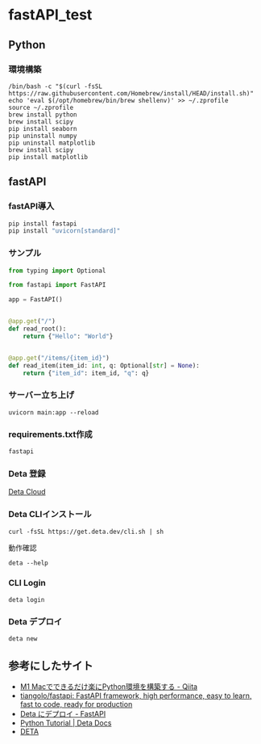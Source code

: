 # fastAPI_test

## Python

### 環境構築

```
/bin/bash -c "$(curl -fsSL https://raw.githubusercontent.com/Homebrew/install/HEAD/install.sh)"
echo 'eval $(/opt/homebrew/bin/brew shellenv)' >> ~/.zprofile
source ~/.zprofile
brew install python
brew install scipy
pip install seaborn
pip uninstall numpy
pip uninstall matplotlib
brew install scipy
pip install matplotlib
```

## fastAPI

### fastAPI導入
```bash
pip install fastapi
pip install "uvicorn[standard]"
```

### サンプル
```python
from typing import Optional

from fastapi import FastAPI

app = FastAPI()


@app.get("/")
def read_root():
    return {"Hello": "World"}


@app.get("/items/{item_id}")
def read_item(item_id: int, q: Optional[str] = None):
    return {"item_id": item_id, "q": q}
```

### サーバー立ち上げ
```
uvicorn main:app --reload
```

### requirements.txt作成
```plane:requirements.txt
fastapi
```

### Deta 登録
[Deta Cloud](https://www.deta.sh/?ref=fastapi)

### Deta CLIインストール
```
curl -fsSL https://get.deta.dev/cli.sh | sh
```
動作確認
```
deta --help
```

### CLI Login
```
deta login
```

### Deta デプロイ
```
deta new
```

## 参考にしたサイト

- [M1 Macでできるだけ楽にPython環境を構築する - Qiita](https://qiita.com/C2_now/items/c85be2ffeacd61cc7207)
- [tiangolo/fastapi: FastAPI framework, high performance, easy to learn, fast to code, ready for production](https://github.com/tiangolo/fastapi)
- [Deta にデプロイ - FastAPI](https://fastapi.tiangolo.com/ja/deployment/deta/)
- [Python Tutorial | Deta Docs](https://docs.deta.sh/docs/base/py_tutorial/?ref=fastapi)
- [DETA](https://web.deta.sh/home/cti1650/default/micros)

